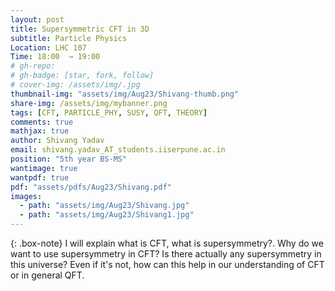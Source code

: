 ```yaml
---
layout: post
title: Supersymmetric CFT in 3D
subtitle: Particle Physics
Location: LHC 107
Time: 18:00  → 19:00
# gh-repo:
# gh-badge: [star, fork, follow]
# cover-img: /assets/img/.jpg
thumbnail-img: "assets/img/Aug23/Shivang-thumb.png"
share-img: /assets/img/mybanner.png
tags: [CFT, PARTICLE_PHY, SUSY, QFT, THEORY]
comments: true
mathjax: true
author: Shivang Yadav
email: shivang.yadav_AT_students.iiserpune.ac.in 
position: "5th year BS-MS"
wantimage: true
wantpdf: true
pdf: "assets/pdfs/Aug23/Shivang.pdf"
images:
  - path: "assets/img/Aug23/Shivang.jpg"
  - path: "assets/img/Aug23/Shivang1.jpg"
---
```

{: .box-note}
I will explain what is CFT, what is supersymmetry?. Why do we want to use supersymmetry in CFT? Is there actually any supersymmetry in this universe? Even if it's not, how can this help in our understanding of CFT or in general QFT.